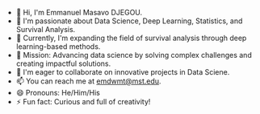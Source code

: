 - 👋 Hi, I'm Emmanuel Masavo DJEGOU.
- 👀 I'm passionate about Data Science, Deep Learning, Statistics, and Survival Analysis.
- 🌱 Currently, I'm expanding the field of survival analysis through deep learning-based methods.
- 💼 Mission: Advancing data science by solving complex challenges and creating impactful solutions.
- 💞️ I'm eager to collaborate on innovative projects in Data Sciene.
- 📫 You can reach me at emdwmt@mst.edu.
- 😄 Pronouns: He/Him/His
- ⚡ Fun fact: Curious and full of creativity!

<!---
EmmanuelMasavoDjegou/EmmanuelMasavoDjegou is a ✨ special ✨ repository because its `README.md` (this file) appears on your GitHub profile.
You can click the Preview link to take a look at your changes.
--->
